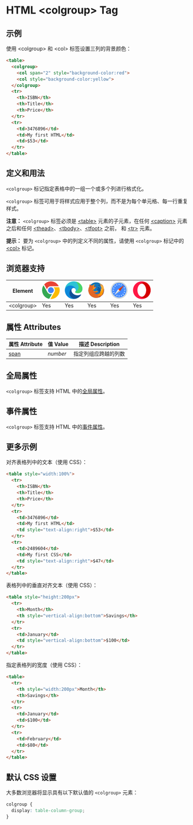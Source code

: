 HTML \<colgroup> Tag
===

## 示例

使用 \<colgroup> 和 \<col> 标签设置三列的背景颜色：

```html idoc:preview
<table>
  <colgroup>
    <col span="2" style="background-color:red">
    <col style="background-color:yellow">
  </colgroup>
  <tr>
    <th>ISBN</th>
    <th>Title</th>
    <th>Price</th>
  </tr>
  <tr>
    <td>3476896</td>
    <td>My first HTML</td>
    <td>$53</td>
  </tr>
</table>
```

## 定义和用法

`<colgroup>` 标记指定表格中的一组一个或多个列进行格式化。

`<colgroup>` 标签可用于将样式应用于整个列，而不是为每个单元格、每一行重复样式。

**注意：** `<colgroup>` 标签必须是 [\<table>](./table.md) 元素的子元素，在任何 [\<caption>](./caption.md) 元素之后和任何 [\<thead>](./thead.md)、[\<tbody>](./tbody.md)、[\<tfoot>](./tfoot.md) 之前， 和 [\<tr>](./tr.md) 元素。

**提示：** 要为 `<colgroup>` 中的列定义不同的属性，请使用 `<colgroup>` 标记中的 [\<col>](./col.md) 标记。

## 浏览器支持

| Element  | ![chrome][1] | ![edge][2] | ![firefox][3] | ![safari][4] | ![opera][5] |
| --------- | --- | --- | --- | --- | --- |
| \<colgroup> | Yes | Yes | Yes | Yes | Yes |

## 属性 Attributes

| 属性 Attribute | 值 Value | 描述 Description |
| ---- | ---- | ---- |
| [span](./colgroup_span.md) | *number* | 指定列组应跨越的列数 |

## 全局属性

`<colgroup>` 标签支持 HTML 中的[全局属性](../reference/standardattributes.md)。

## 事件属性

`<colgroup>` 标签支持 HTML 中的[事件属性](../reference/eventattributes.md)。

## 更多示例

对齐表格列中的文本（使用 CSS）：

```html idoc:preview
<table style="width:100%">
  <tr>
    <th>ISBN</th>
    <th>Title</th>
    <th>Price</th>
  </tr>
  <tr>
    <td>3476896</td>
    <td>My first HTML</td>
    <td style="text-align:right">$53</td>
  </tr>
  <tr>
    <td>2489604</td>
    <td>My first CSS</td>
    <td style="text-align:right">$47</td>
  </tr>
</table>
```

表格列中的垂直对齐文本（使用 CSS）：

```html idoc:preview
<table style="height:200px">
  <tr>
    <th>Month</th>
    <th style="vertical-align:bottom">Savings</th>
  </tr>
  <tr>
    <td>January</td>
    <td style="vertical-align:bottom">$100</td>
  </tr>
</table>
```

指定表格列的宽度（使用 CSS）：

```html idoc:preview
<table>
  <tr>
    <th style="width:200px">Month</th>
    <th>Savings</th>
  </tr>
  <tr>
    <td>January</td>
    <td>$100</td>
  </tr>
  <tr>
    <td>February</td>
    <td>$80</td>
  </tr>
</table>
```

## 默认 CSS 设置

大多数浏览器将显示具有以下默认值的 `<colgroup>` 元素：

```css
colgroup {
  display: table-column-group;
}
```

[1]: ../assets/chrome.svg
[2]: ../assets/edge.svg
[3]: ../assets/firefox.svg
[4]: ../assets/safari.svg
[5]: ../assets/opera.svg